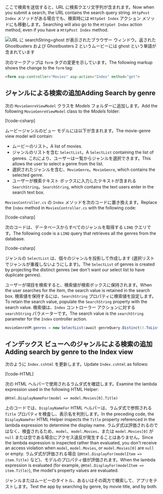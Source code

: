 <!--
[!code-html[](~/tutorials/first-mvc-app/start-mvc/sample/MvcMovie/Views/Shared/_Layout.cshtml?highlight=7,31)]


[!code-csharp[](~/tutorials/first-mvc-app/start-mvc/sample/MvcMovie/Controllers/MoviesController.cs?name=snippet_1stSearch)]

[!code-csharp[](~/tutorials/first-mvc-app/start-mvc/sample/MvcMovie/Controllers/MoviesController.cs?name=snippet_SearchNull)]

![Index view](~/tutorials/first-mvc-app/search/_static/ghost.png)


[!code-csharp[](~/tutorials/first-mvc-app/start-mvc/sample/MvcMovie/Startup.cs?highlight=5&name=snippet_1)]

--> 

<span data-ttu-id="14184-101">ここで検索を送信すると、URL に検索クエリ文字列が含まれます。</span><span class="sxs-lookup"><span data-stu-id="14184-101">Now when you submit a search, the URL contains the search query string.</span></span> <span data-ttu-id="14184-102">`HttpPost Index` メソッドがある場合でも、検索時には `HttpGet Index` アクション メソッドにも移動します。</span><span class="sxs-lookup"><span data-stu-id="14184-102">Searching will also go to the `HttpGet Index` action method, even if you have a `HttpPost Index` method.</span></span>

![URL に searchString=ghost が表示されたブラウザー ウィンドウ。返された Ghostbusters および Ghostbusters 2 というムービーには ghost という単語が含まれています](~/tutorials/first-mvc-app/search/_static/search_get.png)

<span data-ttu-id="14184-104">次のマークアップは `form` タグの変更を示しています。</span><span class="sxs-lookup"><span data-stu-id="14184-104">The following markup shows the change to the `form` tag:</span></span>

```html
<form asp-controller="Movies" asp-action="Index" method="get">
   ```

## <a name="adding-search-by-genre"></a><span data-ttu-id="14184-105">ジャンルによる検索の追加</span><span class="sxs-lookup"><span data-stu-id="14184-105">Adding Search by genre</span></span>

<span data-ttu-id="14184-106">次の `MovieGenreViewModel` クラスを *Models* フォルダーに追加します。</span><span class="sxs-lookup"><span data-stu-id="14184-106">Add the following `MovieGenreViewModel` class to the *Models* folder:</span></span>

[!code-csharp[](~/tutorials/first-mvc-app/start-mvc/sample/MvcMovie/Models/MovieGenreViewModel.cs)]

<span data-ttu-id="14184-107">ムービージャンルのビュー モデルには以下が含まれます。</span><span class="sxs-lookup"><span data-stu-id="14184-107">The movie-genre view model will contain:</span></span>

   * <span data-ttu-id="14184-108">ムービーのリスト。</span><span class="sxs-lookup"><span data-stu-id="14184-108">A list of movies.</span></span>
   * <span data-ttu-id="14184-109">ジャンルのリストを含む `SelectList`。</span><span class="sxs-lookup"><span data-stu-id="14184-109">A `SelectList` containing the list of genres.</span></span> <span data-ttu-id="14184-110">これにより、ユーザーは一覧からジャンルを選択できます。</span><span class="sxs-lookup"><span data-stu-id="14184-110">This allows the user to select a genre from the list.</span></span>
   * <span data-ttu-id="14184-111">選択されたジャンルを含む、`MovieGenre`。</span><span class="sxs-lookup"><span data-stu-id="14184-111">`MovieGenre`, which contains the selected genre.</span></span>
   * <span data-ttu-id="14184-112">ユーザーが検索テキスト ボックスに入力したテキストが含まれる `SearchString`。</span><span class="sxs-lookup"><span data-stu-id="14184-112">`SearchString`, which contains the text users enter in the search text box.</span></span>

<span data-ttu-id="14184-113">`MoviesController.cs` の `Index` メソッドを次のコードに置き換えます。</span><span class="sxs-lookup"><span data-stu-id="14184-113">Replace the `Index` method in `MoviesController.cs` with the following code:</span></span>

[!code-csharp[](~/tutorials/first-mvc-app/start-mvc/sample/MvcMovie/Controllers/MoviesController.cs?name=snippet_SearchGenre)]

<span data-ttu-id="14184-114">次のコードは、データベースからすべてのジャンルを取得する `LINQ` クエリです。</span><span class="sxs-lookup"><span data-stu-id="14184-114">The following code is a `LINQ` query that retrieves all the genres from the database.</span></span>

[!code-csharp[](~/tutorials/first-mvc-app/start-mvc/sample/MvcMovie/Controllers/MoviesController.cs?name=snippet_LINQ)]

<span data-ttu-id="14184-115">ジャンルの `SelectList` は、個々のジャンルを投影して作成します (選択リストでジャンルが重複しないようにします)。</span><span class="sxs-lookup"><span data-stu-id="14184-115">The `SelectList` of genres is created by projecting the distinct genres (we don't want our select list to have duplicate genres).</span></span>

<span data-ttu-id="14184-116">ユーザーが項目を検索すると、検索値が検索ボックスに保持されます。</span><span class="sxs-lookup"><span data-stu-id="14184-116">When the user searches for the item, the search value is retained in the search box.</span></span> <span data-ttu-id="14184-117">検索値を保持するには、`SearchString` プロパティに検索値を設定します。</span><span class="sxs-lookup"><span data-stu-id="14184-117">To retain the search value,  populate the `SearchString` property with the search value.</span></span> <span data-ttu-id="14184-118">検索値は、`Index` コントローラー アクションに対する `searchString` パラメーターです。</span><span class="sxs-lookup"><span data-stu-id="14184-118">The search value is the `searchString` parameter for the `Index` controller action.</span></span>

```csharp
movieGenreVM.genres = new SelectList(await genreQuery.Distinct().ToListAsync())
```

## <a name="adding-search-by-genre-to-the-index-view"></a><span data-ttu-id="14184-119">インデックス ビューへのジャンルによる検索の追加</span><span class="sxs-lookup"><span data-stu-id="14184-119">Adding search by genre to the Index view</span></span>

<span data-ttu-id="14184-120">次のように `Index.cshtml` を更新します。</span><span class="sxs-lookup"><span data-stu-id="14184-120">Update `Index.cshtml` as follows:</span></span>

[!code-HTML[](~/tutorials/first-mvc-app/start-mvc/sample/MvcMovie/Views/Movies/IndexFormGenreNoRating.cshtml?highlight=1,15,16,17,28,31,34,37,43)]

<span data-ttu-id="14184-121">次の HTML ヘルパーで使用されるラムダ式を確認します。</span><span class="sxs-lookup"><span data-stu-id="14184-121">Examine the lambda expression used in the following HTML Helper:</span></span>

`@Html.DisplayNameFor(model => model.Movies[0].Title)`
 
<span data-ttu-id="14184-122">上のコードでは、`DisplayNameFor` HTML ヘルパーは、ラムダ式で参照される `Title` プロパティを検査し、表示名を判別します。</span><span class="sxs-lookup"><span data-stu-id="14184-122">In the preceding code, the `DisplayNameFor` HTML Helper inspects the `Title` property referenced in the lambda expression to determine the display name.</span></span> <span data-ttu-id="14184-123">ラムダ式は評価されるのではなく、検査されるため、`model`、`model.Movies`、または `model.Movies[0]` が `null` または空である場合にアクセス違反が発生することはありません。</span><span class="sxs-lookup"><span data-stu-id="14184-123">Since the lambda expression is inspected rather than evaluated, you don't receive an access violation when `model`, `model.Movies`, or `model.Movies[0]` are `null` or empty.</span></span> <span data-ttu-id="14184-124">ラムダ式が評価される場合 (`@Html.DisplayFor(modelItem => item.Title)` など)、モデルのプロパティ値が評価されます。</span><span class="sxs-lookup"><span data-stu-id="14184-124">When the lambda expression is evaluated (for example, `@Html.DisplayFor(modelItem => item.Title)`), the model's property values are evaluated.</span></span>

<span data-ttu-id="14184-125">ジャンルまたはムービーのタイトル、あるいはその両方で検索して、アプリをテストします。</span><span class="sxs-lookup"><span data-stu-id="14184-125">Test the app by searching by genre, by movie title, and by both.</span></span>
